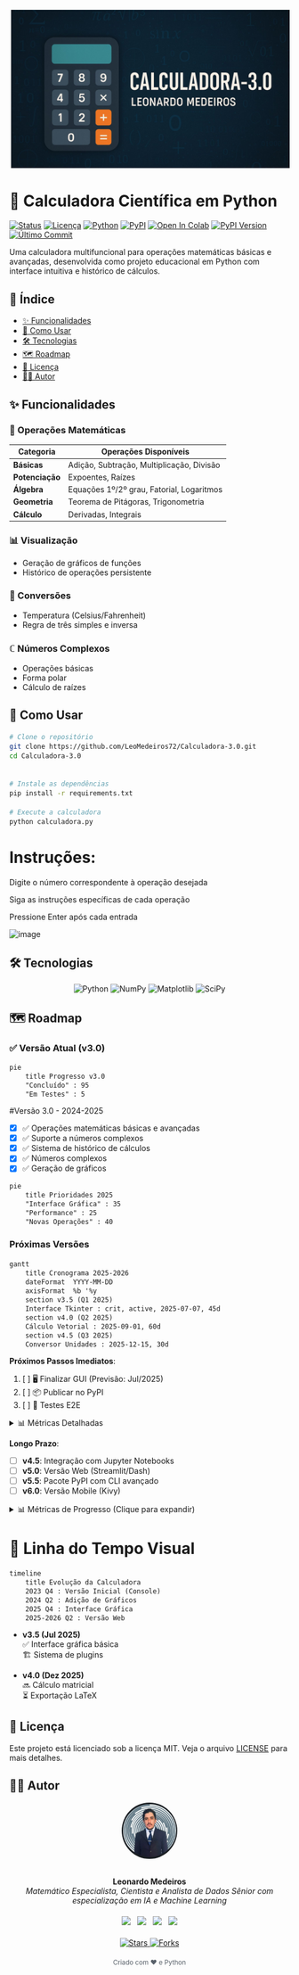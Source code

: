 ![Calculadora Python Banner](./assets/Capa.jpg)

# 🧮 Calculadora Científica em Python

[![Status](https://img.shields.io/badge/status-active-success)]()
[![Licença](https://img.shields.io/badge/license-MIT-blue)]()
[![Python](https://img.shields.io/badge/python-3.12+-blue)]()
[![PyPI](https://img.shields.io/badge/Downloads-PyPI-blue)](https://pypi.org/project/calculadora-cientifica/3.0.0/)
[![Open In Colab](https://colab.research.google.com/assets/colab-badge.svg)](https://colab.research.google.com/drive/1hs5znm-lPc-AOodtHnrPCNhMBg8jakax)
[![PyPI Version](https://img.shields.io/pypi/v/calculadora-cientifica)](https://pypi.org/project/calculadora-cientifica/)
[![Último Commit](https://img.shields.io/github/last-commit/LeoMedeiros72/Calculadora-3.0)]()

Uma calculadora multifuncional para operações matemáticas básicas e avançadas, desenvolvida como projeto educacional em Python com interface intuitiva e histórico de cálculos.

## 📌 Índice

- [✨ Funcionalidades](#-funcionalidades)
- [🚀 Como Usar](#-como-usar)
- [🛠️ Tecnologias](#%EF%B8%8F-tecnologias)
- [🗺️ Roadmap](#%EF%B8%8F-roadmap)
- [📄 Licença](#-licença)
- [👨‍💻 Autor](#-autor)

## ✨ Funcionalidades

### 🔢 Operações Matemáticas
| Categoria           | Operações Disponíveis                          | 
|---------------------|-----------------------------------------------|
| **Básicas**         | Adição, Subtração, Multiplicação, Divisão     |
| **Potenciação**     | Expoentes, Raízes                             |
| **Álgebra**         | Equações 1º/2º grau, Fatorial, Logaritmos     |
| **Geometria**       | Teorema de Pitágoras, Trigonometria           |
| **Cálculo**         | Derivadas, Integrais                          |

### 📊 Visualização
- Geração de gráficos de funções
- Histórico de operações persistente

### 🔄 Conversões
- Temperatura (Celsius/Fahrenheit)
- Regra de três simples e inversa

### ℂ Números Complexos
- Operações básicas
- Forma polar
- Cálculo de raízes

## 🚀 Como Usar

```bash
# Clone o repositório
git clone https://github.com/LeoMedeiros72/Calculadora-3.0.git
cd Calculadora-3.0


# Instale as dependências
pip install -r requirements.txt

# Execute a calculadora
python calculadora.py
```
# Instruções:

Digite o número correspondente à operação desejada

Siga as instruções específicas de cada operação

Pressione Enter após cada entrada

![image](https://github.com/user-attachments/assets/567204d3-65e3-44b3-ba2c-76fd9177526f)
      
## <span id="tecnologias">🛠️ Tecnologias</span>

<div align="center"> <img src="https://img.shields.io/badge/Python-3.12-blue?logo=python&logoColor=white" alt="Python"> <img src="https://img.shields.io/badge/NumPy-1.26-black?logo=numpy&logoColor=white" alt="NumPy"> <img src="https://img.shields.io/badge/Matplotlib-3.8-orange?logo=matplotlib&logoColor=white" alt="Matplotlib"> <img src="https://img.shields.io/badge/SciPy-1.11-green?logo=scipy&logoColor=white" alt="SciPy"> </div>

## <span id="roadmap">🗺️ Roadmap</span>

### ✅ Versão Atual (v3.0)
```mermaid
pie
    title Progresso v3.0
    "Concluído" : 95
    "Em Testes" : 5
```

#Versão 3.0 - 2024-2025
- [x] ✅ Operações matemáticas básicas e avançadas
- [x] ✅ Suporte a números complexos
- [x] ✅ Sistema de histórico de cálculos
- [x] ✅ Números complexos
- [x] ✅ Geração de gráficos

```mermaid
pie
    title Prioridades 2025
    "Interface Gráfica" : 35
    "Performance" : 25
    "Novas Operações" : 40
```
### Próximas Versões 
```mermaid
gantt
    title Cronograma 2025-2026
    dateFormat  YYYY-MM-DD
    axisFormat  %b '%y
    section v3.5 (Q1 2025)
    Interface Tkinter : crit, active, 2025-07-07, 45d
    section v4.0 (Q2 2025)
    Cálculo Vetorial : 2025-09-01, 60d
    section v4.5 (Q3 2025)
    Conversor Unidades : 2025-12-15, 30d
```

**Próximos Passos Imediatos**:
1. [ ] 🖥️ Finalizar GUI (Previsão: Jul/2025)
2. [ ] 📦 Publicar no PyPI
3. [ ] 🧪 Testes E2E

<details> <summary>📊 Métricas Detalhadas</summary>

```mermaid
pie
    title Alocação de Recursos
    "Frontend" : 40
    "Novas Features" : 35
    "Otimização" : 25
```
</details>

**Longo Prazo**:
- [ ] **v4.5**: Integração com Jupyter Notebooks
- [ ] **v5.0**: Versão Web (Streamlit/Dash)
- [ ] **v5.5**: Pacote PyPI com CLI avançado
- [ ] **v6.0**: Versão Mobile (Kivy)

<details> <summary>📊 Métricas de Progresso (Clique para expandir)</summary>
  
```mermaid
pie
    title Progresso Geral
    "Concluído" : 65
    "Em Desenvolvimento" : 25
    "Planejado" : 10
```
</details>



# 📅 Linha do Tempo Visual

```mermaid
timeline
    title Evolução da Calculadora
    2023 Q4 : Versão Inicial (Console)
    2024 Q2 : Adição de Gráficos
    2025 Q4 : Interface Gráfica
    2025-2026 Q2 : Versão Web
```

- **v3.5 (Jul 2025)**  
  ✅ Interface gráfica básica  
  🏗️ Sistema de plugins

- **v4.0 (Dez 2025)**  
  🔜 Cálculo matricial  
  ⏳ Exportação LaTeX

## 📂 Licença

Este projeto está licenciado sob a licença MIT. Veja o arquivo [LICENSE](LICENSE) para mais detalhes.

## <span id="autor">👨‍💻 Autor</span>

<div align="center">
  <img src="./assets/1.png" width="100" style="border-radius: 50%; margin-bottom: 15px;" alt="Foto de Perfil Leonardo Medeiros">
  
  **Leonardo Medeiros**  
  *Matemático Especialista, Cientista e Analista de Dados Sênior com especialização em IA e Machine Learning*

  <div style="margin: 20px 0; display: flex; justify-content: center; gap: 12px; flex-wrap: wrap;">
    <a href="https://github.com/LeoMedeiros72" target="_blank" title="GitHub">
      <img src="https://img.shields.io/badge/-GitHub-181717?style=for-the-badge&logo=github&logoColor=white">
    </a>
    <a href="https://www.linkedin.com/in/leonardo-medeiros-43556b211/" target="_blank" title="LinkedIn">
      <img src="https://img.shields.io/badge/-LinkedIn-0077B5?style=for-the-badge&logo=linkedin&logoColor=white">
    </a>
    <a href="https://instagram.com/LeoMedeiros72" target="_blank" title="Instagram">
      <img src="https://img.shields.io/badge/-Instagram-E4405F?style=for-the-badge&logo=instagram&logoColor=white">
    </a>
    <a href="mailto:xorao.lsm@gmail.com" target="_blank" title="E-mail">
      <img src="https://img.shields.io/badge/-Gmail-D14836?style=for-the-badge&logo=gmail&logoColor=white">
    </a>
  </div>

  <div style="margin-top: 10px;">
    <a href="https://github.com/LeoMedeiros72/Calculadora-3.0/stargazers" target="_blank">
      <img src="https://img.shields.io/github/stars/LeoMedeiros72/Calculadora-3.0?color=blue&style=flat-square" alt="Stars">
    </a>
    <a href="https://github.com/LeoMedeiros72/Calculadora-3.0/network/members" target="_blank">
      <img src="https://img.shields.io/github/forks/LeoMedeiros72/Calculadora-3.0?color=green&style=flat-square" alt="Forks">
    </a>
  </div>

  <sub style="display: block; margin-top: 20px; color: #586069;">Criado com ❤️ e Python</sub>
</div>
